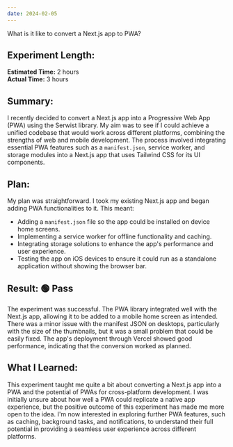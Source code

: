 ```yaml
---
date: 2024-02-05
---
```


What is it like to convert a Next.js app to PWA?

## Experiment Length:
**Estimated Time:** 2 hours  
**Actual Time:** 3 hours

## Summary:
I recently decided to convert a Next.js app into a Progressive Web App (PWA) using the Serwist library. My aim was to see if I could achieve a unified codebase that would work across different platforms, combining the strengths of web and mobile development. The process involved integrating essential PWA features such as a `manifest.json`, service worker, and storage modules into a Next.js app that uses Tailwind CSS for its UI components.

## Plan:
My plan was straightforward. I took my existing Next.js app and began adding PWA functionalities to it. This meant:
- Adding a `manifest.json` file so the app could be installed on device home screens.
- Implementing a service worker for offline functionality and caching.
- Integrating storage solutions to enhance the app's performance and user experience.
- Testing the app on iOS devices to ensure it could run as a standalone application without showing the browser bar.

## Result:  🟢 Pass
The experiment was successful. The PWA library integrated well with the Next.js app, allowing it to be added to a mobile home screen as intended. There was a minor issue with the manifest JSON on desktops, particularly with the size of the thumbnails, but it was a small problem that could be easily fixed. The app's deployment through Vercel showed good performance, indicating that the conversion worked as planned.

## What I Learned:
This experiment taught me quite a bit about converting a Next.js app into a PWA and the potential of PWAs for cross-platform development. I was initially unsure about how well a PWA could replicate a native app experience, but the positive outcome of this experiment has made me more open to the idea. I'm now interested in exploring further PWA features, such as caching, background tasks, and notifications, to understand their full potential in providing a seamless user experience across different platforms.